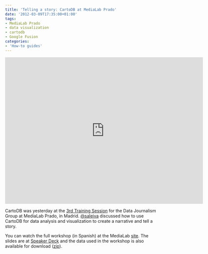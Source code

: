```yaml
---
title: 'Telling a story: CartoDB at MediaLab Prado'
date: '2012-03-09T17:35:00+01:00'
tags:
- MediaLab Prado
- data visualization
- cartodb
- Google Fusion
categories:
- 'How-to guides'
---
```

<iframe frameborder="0" height="480" src="http://player.vimeo.com/video/38232915?title=0&amp;byline=0&amp;portrait=0&amp;color=ffffff" width="648"></iframe>

CartoDB was yesterday at the <a href="http://medialab-prado.es/article/sesion_formativa_periodismo_datos_visualizacion">3rd Training Session</a> for the Data Journalism Group at MediaLab Prado, in Madrid. <a href="https://twitter.com/#!/saleiva">@saleiva</a> discussed how to use CartoDB for data analysis and visualization to create a narrative and tell a story.

You can watch the full workshop (in Spanish) at the MediaLab <a href="http://medialab-prado.es/mmedia/8808/view">site</a>. The slides are at <a href="http://speakerdeck.com/u/saleiva/p/cartodb-at-medialabprado">Speaker Deck</a> and the data used in the workshop is also available for download (<a href="http://dl.dropbox.com/u/538411/grupoperiodismodedatos.zip">zip</a>).

